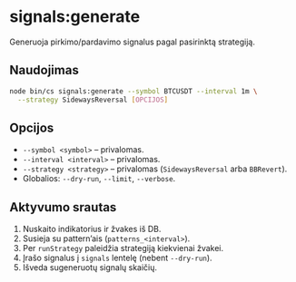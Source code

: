 # signals:generate

Generuoja pirkimo/pardavimo signalus pagal pasirinktą strategiją.

## Naudojimas
```bash
node bin/cs signals:generate --symbol BTCUSDT --interval 1m \
  --strategy SidewaysReversal [OPCIJOS]
```

## Opcijos
- `--symbol <symbol>` – privalomas.
- `--interval <interval>` – privalomas.
- `--strategy <strategy>` – privalomas (`SidewaysReversal` arba `BBRevert`).
- Globalios: `--dry-run`, `--limit`, `--verbose`.

## Aktyvumo srautas
1. Nuskaito indikatorius ir žvakes iš DB.
2. Susieja su pattern’ais (`patterns_<interval>`).
3. Per `runStrategy` paleidžia strategiją kiekvienai žvakei.
4. Įrašo signalus į `signals` lentelę (nebent `--dry-run`).
5. Išveda sugeneruotų signalų skaičių.

